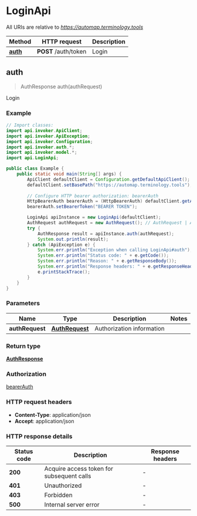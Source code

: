 # LoginApi

All URIs are relative to *https://automap.terminology.tools*

| Method | HTTP request | Description |
|------------- | ------------- | -------------|
| [**auth**](LoginApi.md#auth) | **POST** /auth/token | Login |



## auth

> AuthResponse auth(authRequest)

Login

### Example

```java
// Import classes:
import api.invoker.ApiClient;
import api.invoker.ApiException;
import api.invoker.Configuration;
import api.invoker.auth.*;
import api.invoker.model.*;
import api.LoginApi;

public class Example {
    public static void main(String[] args) {
        ApiClient defaultClient = Configuration.getDefaultApiClient();
        defaultClient.setBasePath("https://automap.terminology.tools");
        
        // Configure HTTP bearer authorization: bearerAuth
        HttpBearerAuth bearerAuth = (HttpBearerAuth) defaultClient.getAuthentication("bearerAuth");
        bearerAuth.setBearerToken("BEARER TOKEN");

        LoginApi apiInstance = new LoginApi(defaultClient);
        AuthRequest authRequest = new AuthRequest(); // AuthRequest | Authorization information
        try {
            AuthResponse result = apiInstance.auth(authRequest);
            System.out.println(result);
        } catch (ApiException e) {
            System.err.println("Exception when calling LoginApi#auth");
            System.err.println("Status code: " + e.getCode());
            System.err.println("Reason: " + e.getResponseBody());
            System.err.println("Response headers: " + e.getResponseHeaders());
            e.printStackTrace();
        }
    }
}
```

### Parameters


| Name | Type | Description  | Notes |
|------------- | ------------- | ------------- | -------------|
| **authRequest** | [**AuthRequest**](AuthRequest.md)| Authorization information | |

### Return type

[**AuthResponse**](AuthResponse.md)

### Authorization

[bearerAuth](../README.md#bearerAuth)

### HTTP request headers

- **Content-Type**: application/json
- **Accept**: application/json

### HTTP response details
| Status code | Description | Response headers |
|-------------|-------------|------------------|
| **200** | Acquire access token for subsequent calls |  -  |
| **401** | Unauthorized |  -  |
| **403** | Forbidden |  -  |
| **500** | Internal server error |  -  |

